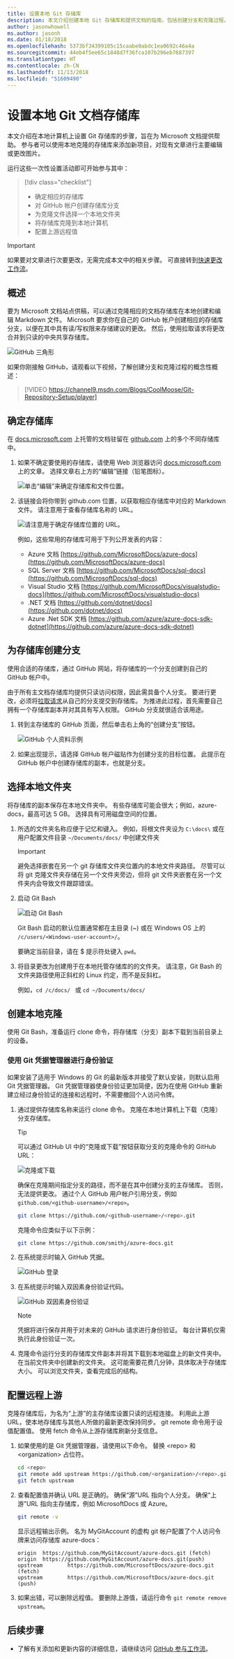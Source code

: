 ```yaml
---
title: 设置本地 Git 存储库
description: 本文介绍创建本地 Git 存储库和提供文档的指南，包括创建分支和克隆过程。
author: jasonwhowell
ms.author: jasonh
ms.date: 01/18/2018
ms.openlocfilehash: 5373bf34399105c15caabe0abdc1ea0692c46a4a
ms.sourcegitcommit: 44eb4f5ee65c1848d7f36fca107b296eb7687397
ms.translationtype: HT
ms.contentlocale: zh-CN
ms.lasthandoff: 11/13/2018
ms.locfileid: "51609490"
---
```

# <a name="set-up-git-repository-locally-for-documentation"></a>设置本地 Git 文档存储库

本文介绍在本地计算机上设置 Git 存储库的步骤，旨在为 Microsoft 文档提供帮助。 参与者可以使用本地克隆的存储库来添加新项目，对现有文章进行主要编辑或更改图片。

运行这些一次性设置活动即可开始参与其中：
> [!div class="checklist"]
> * 确定相应的存储库
> * 对 GitHub 帐户创建存储库分支
> * 为克隆文件选择一个本地文件夹
> * 将存储库克隆到本地计算机
> * 配置上游远程值

> [!IMPORTANT]
> 如果要对文章进行次要更改，无需完成本文中的相关步骤。 可直接转到[快速更改工作流](index.md#quick-edits-to-existing-documents)。
>

## <a name="overview"></a>概述

要为 Microsoft 文档站点供稿，可以通过克隆相应的文档存储库在本地创建和编辑 Markdown 文件。 Microsoft 要求你在自己的 GitHub 帐户创建相应的存储库分支，以便在其中具有读/写权限来存储建议的更改。 然后，使用拉取请求将更改合并到只读的中央共享存储库。

![GitHub 三角形](./media/git-and-github-initial-setup.png)

如果你刚接触 GitHub，请观看以下视频，了解创建分支和克隆过程的概念性概述：

>[!VIDEO https://channel9.msdn.com/Blogs/CoolMoose/Git-Repository-Setup/player]

## <a name="determine-the-repository"></a>确定存储库

在 [docs.microsoft.com](https://docs.microsoft.com) 上托管的文档驻留在 [github.com](https://www.github.com) 上的多个不同存储库中。

1. 如果不确定要使用的存储库，请使用 Web 浏览器访问 [docs.microsoft.com](https://docs.microsoft.com) 上的文章。 选择文章右上方的“编辑”链接（铅笔图标）。

   ![单击“编辑”来确定存储库和文件位置。](media/index/edit-article.png)

2. 该链接会将你带到 github.com 位置，以获取相应存储库中对应的 Markdown 文件。 请注意用于查看存储库名称的 URL。

   ![请注意用于确定存储库位置的 URL。](media/public-repo.png)

   例如，这些常用的存储库可用于下列公开发表的内容：
   - Azure 文档 [https://github.com/MicrosoftDocs/azure-docs](https://github.com/MicrosoftDocs/azure-docs)
   - SQL Server 文档 [https://github.com/MicrosoftDocs/sql-docs](https://github.com/MicrosoftDocs/sql-docs)
   - Visual Studio 文档 [https://github.com/MicrosoftDocs/visualstudio-docs](https://github.com/MicrosoftDocs/visualstudio-docs)
   - .NET 文档 [https://github.com/dotnet/docs](https://github.com/dotnet/docs)
   - Azure .Net SDK 文档 [https://github.com/azure/azure-docs-sdk-dotnet](https://github.com/azure/azure-docs-sdk-dotnet)

## <a name="fork-the-repository"></a>为存储库创建分支
使用合适的存储库，通过 GitHub 网站，将存储库的一个分支创建到自己的 GitHub 帐户中。

由于所有主文档存储库均提供只读访问权限，因此需具备个人分支。 要进行更改，必须将[拉取请求](git-github-fundamentals.md#pull-requests)从自己的分支提交到存储库。 为推进此过程，首先需要自己拥有一个存储库副本并对其具有写入权限。 GitHub 分支就很适合该用途。

1. 转到主存储库的 GitHub 页面，然后单击右上角的“创建分支”按钮。

   ![GitHub 个人资料示例](./media/contribute-get-started-setup-local/fork.png)

2. 如果出现提示，请选择 GitHub 帐户磁贴作为创建分支的目标位置。 此提示在 GitHub 帐户中创建存储库的副本，也就是分支。

## <a name="choose-a-local-folder"></a>选择本地文件夹
将存储库的副本保存在本地文件夹中。 有些存储库可能会很大；例如，azure-docs，最高可达 5 GB。 选择具有可用磁盘空间的位置。

1. 所选的文件夹名称应便于记忆和键入。 例如，将根文件夹设为 `C:\docs\` 或在用户配置文件目录 `~/Documents/docs/` 中创建文件夹

   > [!IMPORTANT]
   > 避免选择嵌套在另一个 git 存储库文件夹位置内的本地文件夹路径。 尽管可以将 git 克隆文件夹存储在另一个文件夹旁边，但将 git 文件夹嵌套在另一个文件夹内会导致文件跟踪错误。

2. 启动 Git Bash

   ![启动 Git Bash](./media/contribute-get-started-setup-local/gitbash-start.png)

   Git Bash 启动的默认位置通常都在主目录 (~) 或在 Windows OS 上的 `/c/users/<Windows-user-account>/`。

   要确定当前目录，请在 $ 提示符处键入 `pwd`。 

3. 将目录更改为创建用于在本地托管存储库的的文件夹。 请注意，Git Bash 的文件夹路径使用正斜杠的 Linux 约定，而不是反斜杠。

   例如，`cd /c/docs/ ` 或 `cd ~/Documents/docs/`

## <a name="create-a-local-clone"></a>创建本地克隆

使用 Git Bash，准备运行 clone 命令，将存储库（分支）副本下载到当前目录上的设备。 

### <a name="authenticate-by-using-git-credential-manager"></a>使用 Git 凭据管理器进行身份验证
如果安装了适用于 Windows 的 Git 的最新版本并接受了默认安装，则默认启用 Git 凭据管理器。 Git 凭据管理器使身份验证更加简便，因为在使用 GitHub 重新建立经过身份验证的连接和远程时，不需要撤回个人访问令牌。

1. 通过提供存储库名称来运行 clone 命令。 克隆在本地计算机上下载（克隆）分支存储库。 

    > [!Tip]
    > 可以通过 GitHub UI 中的“克隆或下载”按钮获取分支的克隆命令的 GitHub URL：
    >
    > ![克隆或下载](./media/contribute-get-started-setup-local/clone-or-download.png)

    确保在克隆期间指定分支的路径，而不是在其中创建分支的主存储库。 否则，无法提供更改。 通过个人 GitHub 用户帐户引用分支，例如 `github.com/<github-username>/<repo>`。

    ```bash
    git clone https://github.com/<github-username>/<repo>.git
    ```

    克隆命令应类似于以下示例：

    ```bash
    git clone https://github.com/smithj/azure-docs.git
    ```

2. 在系统提示时输入 GitHub 凭据。

    ![GitHub 登录](./media/contribute-get-started-setup-local/github-login.png)

3. 在系统提示时输入双因素身份验证代码。

    ![GitHub 双因素身份验证](./media/contribute-get-started-setup-local/github-2fa.png)

    > [!Note]
    > 凭据将进行保存并用于对未来的 GitHub 请求进行身份验证。 每台计算机仅需执行此身份验证一次。 

4. 克隆命令运行分支的存储库文件副本并将其下载到本地磁盘上的新文件夹中。 在当前文件夹中创建新的文件夹。 这可能需要花费几分钟，具体取决于存储库大小。 可以浏览文件夹，查看完成后的结构。

## <a name="configure-remote-upstream"></a>配置远程上游
克隆存储库后，为名为“上游”的主存储库设置只读的远程连接。 利用此上游 URL，使本地存储库与其他人所做的最新更改保持同步。 git remote 命令用于设值配置值。 使用 fetch 命令从上游存储库刷新分支信息。

1. 如果使用的是 Git 凭据管理器，请使用以下命令。 替换 \<repo\> 和 \<organization\> 占位符。
   ```bash
   cd <repo>
   git remote add upstream https://github.com/<organization>/<repo>.git
   git fetch upstream
   ```

2. 查看配置值并确认 URL 是正确的。 确保“源”URL 指向个人分支。 确保“上游”URL 指向主存储库，例如 MicrosoftDocs 或 Azure。 
   ```bash
   git remote -v 
   ```

   显示远程输出示例。 名为 MyGitAccount 的虚构 git 帐户配置了个人访问令牌来访问存储库 azure-docs：
   ```output
   origin  https://github.com/MyGitAccount/azure-docs.git (fetch)
   origin  https://github.com/MyGitAccount/azure-docs.git(push)
   upstream        https://github.com/MicrosoftDocs/azure-docs.git (fetch)
   upstream        https://github.com/MicrosoftDocs/azure-docs.git (push)
   ```

3. 如果出错，可以删除远程值。 要删除上游值，请运行命令 `git remote remove upstream`。

## <a name="next-steps"></a>后续步骤
- 了解有关添加和更新内容的详细信息，请继续访问 [GitHub 参与工作流](how-to-write-workflows-major.md)。

